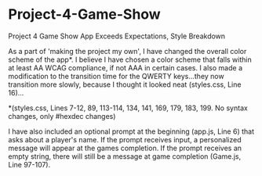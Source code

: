 # Project-4-Game-Show
Project 4 Game Show App
Exceeds Expectations, Style Breakdown

As a part of 'making the project my own', I have changed the overall
color scheme of the app*. I believe I have chosen a color scheme that falls
within at least AA WCAG compliance, if not AAA in certain cases. I also
made a modification to the transition time for the QWERTY keys...they
now transition more slowly, because I thought it looked neat (styles.css, Line 16)...

*(styles.css, Lines 7-12, 89, 113-114, 134, 141, 169,
179, 183, 199. No syntax changes, only #hexdec changes)

I have also included an optional prompt at the beginning (app.js, Line 6) that asks about
a player's name. If the prompt receives input, a personalized message will
appear at the games completion. If the prompt receives an empty string,
there will still be a message at game completion (Game.js, Line 97-107).